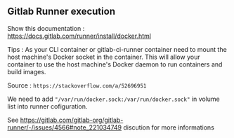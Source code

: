 Gitlab Runner execution
-----------------------

Show this documentation : https://docs.gitlab.com/runner/install/docker.html

Tips :
As your CLI container or gitlab-ci-runner container need to mount the host machine's Docker socket in the container. This will allow your container to use the host machine's Docker daemon to run containers and build images.

Source : `https://stackoverflow.com/a/52696951`

We need to add `"/var/run/docker.sock:/var/run/docker.sock"` in volume list into runner cofiguration.


See https://gitlab.com/gitlab-org/gitlab-runner/-/issues/4566#note_221034749 discution for more informations
